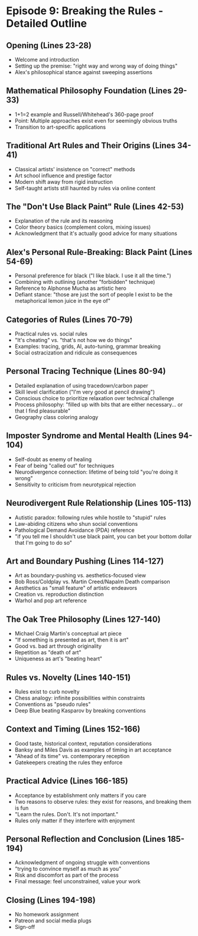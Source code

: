 # Episode 9: Breaking the Rules - Detailed Outline

## Opening (Lines 23-28)
- Welcome and introduction
- Setting up the premise: "right way and wrong way of doing things"
- Alex's philosophical stance against sweeping assertions

## Mathematical Philosophy Foundation (Lines 29-33)
- 1+1=2 example and Russell/Whitehead's 360-page proof
- Point: Multiple approaches exist even for seemingly obvious truths
- Transition to art-specific applications

## Traditional Art Rules and Their Origins (Lines 34-41)
- Classical artists' insistence on "correct" methods
- Art school influence and prestige factor
- Modern shift away from rigid instruction
- Self-taught artists still haunted by rules via online content

## The "Don't Use Black Paint" Rule (Lines 42-53)
- Explanation of the rule and its reasoning
- Color theory basics (complement colors, mixing issues)
- Acknowledgment that it's actually good advice for many situations

## Alex's Personal Rule-Breaking: Black Paint (Lines 54-69)
- Personal preference for black ("I like black. I use it all the time.")
- Combining with outlining (another "forbidden" technique)
- Reference to Alphonse Mucha as artistic hero
- Defiant stance: "those are just the sort of people I exist to be the metaphorical lemon juice in the eye of"

## Categories of Rules (Lines 70-79)
- Practical rules vs. social rules
- "It's cheating" vs. "that's not how we do things"
- Examples: tracing, grids, AI, auto-tuning, grammar breaking
- Social ostracization and ridicule as consequences

## Personal Tracing Technique (Lines 80-94)
- Detailed explanation of using tracedown/carbon paper
- Skill level clarification ("I'm very good at pencil drawing")
- Conscious choice to prioritize relaxation over technical challenge
- Process philosophy: "filled up with bits that are either necessary... or that I find pleasurable"
- Geography class coloring analogy

## Imposter Syndrome and Mental Health (Lines 94-104)
- Self-doubt as enemy of healing
- Fear of being "called out" for techniques
- Neurodivergence connection: lifetime of being told "you're doing it wrong"
- Sensitivity to criticism from neurotypical rejection

## Neurodivergent Rule Relationship (Lines 105-113)
- Autistic paradox: following rules while hostile to "stupid" rules
- Law-abiding citizens who shun social conventions
- Pathological Demand Avoidance (PDA) reference
- "if you tell me I shouldn't use black paint, you can bet your bottom dollar that I'm going to do so"

## Art and Boundary Pushing (Lines 114-127)
- Art as boundary-pushing vs. aesthetics-focused view
- Bob Ross/Coldplay vs. Martin Creed/Napalm Death comparison
- Aesthetics as "small feature" of artistic endeavors
- Creation vs. reproduction distinction
- Warhol and pop art reference

## The Oak Tree Philosophy (Lines 127-140)
- Michael Craig Martin's conceptual art piece
- "If something is presented as art, then it is art"
- Good vs. bad art through originality
- Repetition as "death of art"
- Uniqueness as art's "beating heart"

## Rules vs. Novelty (Lines 140-151)
- Rules exist to curb novelty
- Chess analogy: infinite possibilities within constraints
- Conventions as "pseudo rules"
- Deep Blue beating Kasparov by breaking conventions

## Context and Timing (Lines 152-166)
- Good taste, historical context, reputation considerations
- Banksy and Miles Davis as examples of timing in art acceptance
- "Ahead of its time" vs. contemporary reception
- Gatekeepers creating the rules they enforce

## Practical Advice (Lines 166-185)
- Acceptance by establishment only matters if you care
- Two reasons to observe rules: they exist for reasons, and breaking them is fun
- "Learn the rules. Don't. It's not important."
- Rules only matter if they interfere with enjoyment

## Personal Reflection and Conclusion (Lines 185-194)
- Acknowledgment of ongoing struggle with conventions
- "trying to convince myself as much as you"
- Risk and discomfort as part of the process
- Final message: feel unconstrained, value your work

## Closing (Lines 194-198)
- No homework assignment
- Patreon and social media plugs
- Sign-off
